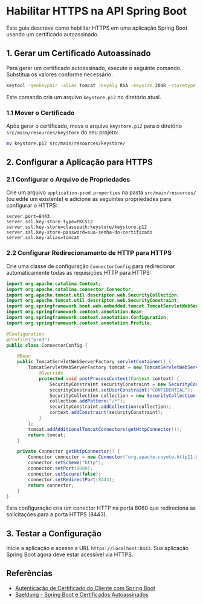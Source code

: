 # Habilitar HTTPS na API Spring Boot

Este guia descreve como habilitar HTTPS em uma aplicação Spring Boot usando um certificado autoassinado.

## 1. Gerar um Certificado Autoassinado

Para gerar um certificado autoassinado, execute o seguinte comando. Substitua os valores conforme necessário:

```bash
keytool -genkeypair -alias tomcat -keyalg RSA -keysize 2048 -storetype PKCS12 -keystore keystore.p12 -validity 3650
```

Este comando cria um arquivo `keystore.p12` no diretório atual.

### 1.1 Mover o Certificado

Após gerar o certificado, mova o arquivo `keystore.p12` para o diretório `src/main/resources/keystore` do seu projeto:

```bash
mv keystore.p12 src/main/resources/keystore/
```

## 2. Configurar a Aplicação para HTTPS

### 2.1 Configurar o Arquivo de Propriedades

Crie um arquivo `application-prod.properties` na pasta `src/main/resources/` (ou edite um existente) e adicione as seguintes propriedades para configurar o HTTPS:

```properties
server.port=8443
server.ssl.key-store-type=PKCS12
server.ssl.key-store=classpath:keystore/keystore.p12
server.ssl.key-store-password=sua-senha-do-certificado
server.ssl.key-alias=tomcat
```

### 2.2 Configurar Redirecionamento de HTTP para HTTPS

Crie uma classe de configuração `ConnectorConfig` para redirecionar automaticamente todas as requisições HTTP para HTTPS:

```java
import org.apache.catalina.Context;
import org.apache.catalina.connector.Connector;
import org.apache.tomcat.util.descriptor.web.SecurityCollection;
import org.apache.tomcat.util.descriptor.web.SecurityConstraint;
import org.springframework.boot.web.embedded.tomcat.TomcatServletWebServerFactory;
import org.springframework.context.annotation.Bean;
import org.springframework.context.annotation.Configuration;
import org.springframework.context.annotation.Profile;

@Configuration
@Profile("prod")
public class ConnectorConfig {

    @Bean
    public TomcatServletWebServerFactory servletContainer() {
        TomcatServletWebServerFactory tomcat = new TomcatServletWebServerFactory() {
            @Override
            protected void postProcessContext(Context context) {
                SecurityConstraint securityConstraint = new SecurityConstraint();
                securityConstraint.setUserConstraint("CONFIDENTIAL");
                SecurityCollection collection = new SecurityCollection();
                collection.addPattern("/*");
                securityConstraint.addCollection(collection);
                context.addConstraint(securityConstraint);
            }
        };
        tomcat.addAdditionalTomcatConnectors(getHttpConnector());
        return tomcat;
    }

    private Connector getHttpConnector() {
        Connector connector = new Connector("org.apache.coyote.http11.Http11NioProtocol");
        connector.setScheme("http");
        connector.setPort(8080);
        connector.setSecure(false);
        connector.setRedirectPort(8443);
        return connector;
    }
}
```

Esta configuração cria um conector HTTP na porta 8080 que redireciona as solicitações para a porta HTTPS (8443).

## 3. Testar a Configuração

Inicie a aplicação e acesse a URL `https://localhost:8443`. Sua aplicação Spring Boot agora deve estar acessível via HTTPS.

## Referências

- [Autenticação de Certificado do Cliente com Spring Boot](https://stackoverflow.com/questions/51177317/client-certificate-authentication-with-spring-boot)
- [Baeldung - Spring Boot e Certificados Autoassinados](https://www.baeldung.com/spring-boot-https-self-signed-certificate)
